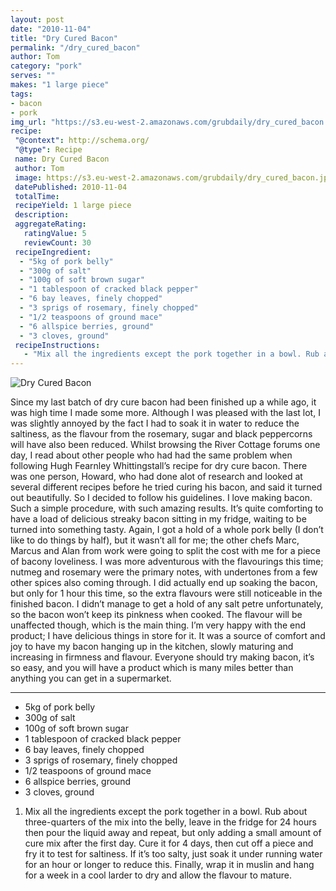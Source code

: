 ```yaml
---
layout: post
date: "2010-11-04"
title: "Dry Cured Bacon"
permalink: "/dry_cured_bacon"
author: Tom
category: "pork"
serves: ""
makes: "1 large piece"
tags:
- bacon
- pork
img_url: "https://s3.eu-west-2.amazonaws.com/grubdaily/dry_cured_bacon.jpg"
recipe:
 "@context": http://schema.org/
 "@type": Recipe
 name: Dry Cured Bacon
 author: Tom
 image: https://s3.eu-west-2.amazonaws.com/grubdaily/dry_cured_bacon.jpg
 datePublished: 2010-11-04
 totalTime:
 recipeYield: 1 large piece
 description:
 aggregateRating:
   ratingValue: 5
   reviewCount: 30
 recipeIngredient:
  - "5kg of pork belly"
  - "300g of salt"
  - "100g of soft brown sugar"
  - "1 tablespoon of cracked black pepper"
  - "6 bay leaves, finely chopped"
  - "3 sprigs of rosemary, finely chopped"
  - "1/2 teaspoons of ground mace"
  - "6 allspice berries, ground"
  - "3 cloves, ground"
 recipeInstructions:
   - "Mix all the ingredients except the pork together in a bowl. Rub about three-quarters of the mix into the belly, leave in the fridge for 24 hours then pour the liquid away and repeat, but only adding a small amount of cure mix after the first day. Cure it for 4 days, then cut off a piece and fry it to test for saltiness. If it’s too salty, just soak it under running water for an hour or longer to reduce this. Finally, wrap it in muslin and hang for a week in a cool larder to dry and allow the flavour to mature."
---
```

<img src="https://s3.eu-west-2.amazonaws.com/grubdaily/dry_cured_bacon.jpg" alt="Dry Cured Bacon" />

Since my last batch of dry cure bacon had been finished up a while ago, it was high time I made some more. Although I was pleased with the last lot, I was slightly annoyed by the fact I had to soak it in water to reduce the saltiness, as the flavour from the rosemary, sugar and black peppercorns will have also been reduced. Whilst browsing the River Cottage forums one day, I read about other people who had had the same problem when following Hugh Fearnley Whittingstall’s recipe for dry cure bacon. There was one person, Howard, who had done alot of research and looked at several different recipes before he tried curing his bacon, and said it turned out beautifully. So I decided to follow his guidelines. I love making bacon. Such a simple procedure, with such amazing results. It’s quite comforting to have a load of delicious streaky bacon sitting in my fridge, waiting to be turned into something tasty. Again, I got a hold of a whole pork belly (I don’t like to do things by half), but it wasn’t all for me; the other chefs Marc, Marcus and Alan from work were going to split the cost with me for a piece of bacony loveliness. I was more adventurous with the flavourings this time; nutmeg and rosemary were the primary notes, with undertones from a few other spices also coming through. I did actually end up soaking the bacon, but only for 1 hour this time, so the extra flavours were still noticeable in the finished bacon. I didn’t manage to get a hold of any salt petre unfortunately, so the bacon won’t keep its pinkness when cooked. The flavour will be unaffected though, which is the main thing. I’m very happy with the end product; I have delicious things in store for it. It was a source of comfort and joy to have my bacon hanging up in the kitchen, slowly maturing and increasing in firmness and flavour. Everyone should try making bacon, it’s so easy, and you will have a product which is many miles better than anything you can get in a supermarket.

---
* 5kg of pork belly
* 300g of salt
* 100g of soft brown sugar
* 1 tablespoon of cracked black pepper
* 6 bay leaves, finely chopped
* 3 sprigs of rosemary, finely chopped
* 1/2 teaspoons of ground mace
* 6 allspice berries, ground
* 3 cloves, ground

1. Mix all the ingredients except the pork together in a bowl. Rub about three-quarters of the mix into the belly, leave in the fridge for 24 hours then pour the liquid away and repeat, but only adding a small amount of cure mix after the first day. Cure it for 4 days, then cut off a piece and fry it to test for saltiness. If it’s too salty, just soak it under running water for an hour or longer to reduce this. Finally, wrap it in muslin and hang for a week in a cool larder to dry and allow the flavour to mature.

